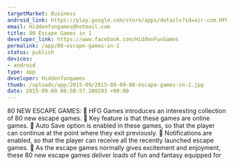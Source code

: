 ```yaml
--- 
targetMarket: Business
android_link: https://play.google.com/store/apps/details?id=air.com.HFG.EscapeGames80
email: Hiddenfungames@hotmail.com
title: 80 Escape Games in 1
developer_link: https://www.facebook.com/HiddenFunGames
permalink: /app/80-escape-games-in-1
status: publish
devices: 
- android
type: app
developer: Hiddenfungames
thumb: /uploads/app/2015-09/2015-09-09-80-escape-games-in-1.jpg
date: 2015-09-09 06:50:57.280293 +00:00
---
```


80 NEW ESCAPE GAMES:
	HFG Games introduces an interesting collection of 80 new escape games.
	Key feature is that these games are online games.
	Auto Save option is enabled in these games, so that the player can continue at the point where they exit previously.
	Notifications are enabled, so that the player can receive all the recently launched escape games.
	As the escape games normally gives excitement and enjoyment, these 80 new escape games deliver loads of fun and fantasy equipped for 
